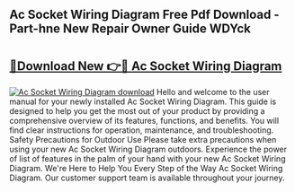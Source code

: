 ## Ac Socket Wiring Diagram Free Pdf Download - Part-hne New Repair Owner Guide WDYck

# <h2><a href="http://dfr6ojn.blite.top/?on=Ac+Socket+Wiring+Diagram">🔗Download New 👉🔴 Ac Socket Wiring Diagram</a></h2>

[![Ac Socket Wiring Diagram download](https://i.imgur.com/lujVjoI.png)](http://dfr6ojn.blite.top/?on=Ac+Socket+Wiring+Diagram)
Hello and welcome to the user manual for your newly installed Ac Socket Wiring Diagram. This guide is designed to help you get the most out of your product by providing a comprehensive overview of its features, functions, and benefits. You will find clear instructions for operation, maintenance, and troubleshooting. Safety Precautions for Outdoor Use Please take extra precautions when using your new Ac Socket Wiring Diagram outdoors. Experience the power of list of features in the palm of your hand with your new Ac Socket Wiring Diagram. We're Here to Help You Every Step of the Way Ac Socket Wiring Diagram. Our customer support team is available throughout your journey.
